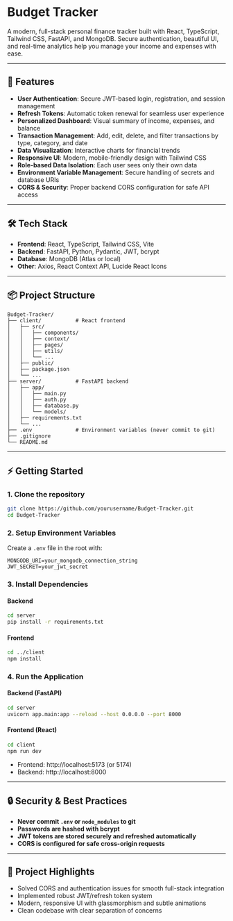 # Budget Tracker

A modern, full-stack personal finance tracker built with React, TypeScript, Tailwind CSS, FastAPI, and MongoDB. Secure authentication, beautiful UI, and real-time analytics help you manage your income and expenses with ease.

---

## 🚀 Features

- **User Authentication**: Secure JWT-based login, registration, and session management
- **Refresh Tokens**: Automatic token renewal for seamless user experience
- **Personalized Dashboard**: Visual summary of income, expenses, and balance
- **Transaction Management**: Add, edit, delete, and filter transactions by type, category, and date
- **Data Visualization**: Interactive charts for financial trends
- **Responsive UI**: Modern, mobile-friendly design with Tailwind CSS
- **Role-based Data Isolation**: Each user sees only their own data
- **Environment Variable Management**: Secure handling of secrets and database URIs
- **CORS & Security**: Proper backend CORS configuration for safe API access

---

## 🛠️ Tech Stack

- **Frontend**: React, TypeScript, Tailwind CSS, Vite
- **Backend**: FastAPI, Python, Pydantic, JWT, bcrypt
- **Database**: MongoDB (Atlas or local)
- **Other**: Axios, React Context API, Lucide React Icons

---

## 📦 Project Structure

```
Budget-Tracker/
├── client/           # React frontend
│   ├── src/
│   │   ├── components/
│   │   ├── context/
│   │   ├── pages/
│   │   ├── utils/
│   │   └── ...
│   ├── public/
│   ├── package.json
│   └── ...
├── server/           # FastAPI backend
│   ├── app/
│   │   ├── main.py
│   │   ├── auth.py
│   │   ├── database.py
│   │   └── models/
│   ├── requirements.txt
│   └── ...
├── .env              # Environment variables (never commit to git)
├── .gitignore
└── README.md
```

---

## ⚡ Getting Started

### 1. Clone the repository
```sh
git clone https://github.com/yourusername/Budget-Tracker.git
cd Budget-Tracker
```

### 2. Setup Environment Variables
Create a `.env` file in the root with:
```
MONGODB_URI=your_mongodb_connection_string
JWT_SECRET=your_jwt_secret
```

### 3. Install Dependencies
#### Backend
```sh
cd server
pip install -r requirements.txt
```
#### Frontend
```sh
cd ../client
npm install
```

### 4. Run the Application
#### Backend (FastAPI)
```sh
cd server
uvicorn app.main:app --reload --host 0.0.0.0 --port 8000
```
#### Frontend (React)
```sh
cd client
npm run dev
```

- Frontend: http://localhost:5173 (or 5174)
- Backend:  http://localhost:8000

---

## 🔒 Security & Best Practices
- **Never commit `.env` or `node_modules` to git**
- **Passwords are hashed with bcrypt**
- **JWT tokens are stored securely and refreshed automatically**
- **CORS is configured for safe cross-origin requests**

---

## 📝 Project Highlights
- Solved CORS and authentication issues for smooth full-stack integration
- Implemented robust JWT/refresh token system
- Modern, responsive UI with glassmorphism and subtle animations
- Clean codebase with clear separation of concerns



